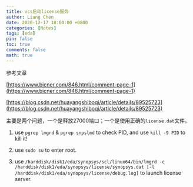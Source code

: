```yaml
---
title: vcs启动license服务
author: Liang Chen
date: 2020-12-17 18:00:00 +0800
categories: [Notes]
tags: [eda]
pin: false
toc: true
comments: false
math: true
---
```


<head>
    <script src="https://cdn.mathjax.org/mathjax/latest/MathJax.js?config=TeX-AMS-MML_HTMLorMML" type="text/javascript"></script>
    <script type="text/x-mathjax-config">
        MathJax.Hub.Config({
            tex2jax: {
            skipTags: ['script', 'noscript', 'style', 'textarea', 'pre'],
            inlineMath: [['$','$']]
            }
        });
    </script>
</head>

参考文章

[https://www.bicner.com/846.html/comment-page-1](https://www.bicner.com/846.html/comment-page-1)

[https://blog.csdn.net/huayangshiboqi/article/details/89525723](https://blog.csdn.net/huayangshiboqi/article/details/89525723)

主要是两个问题，一个是释放27000端口；一个是使用正确的`license.dat`文件。

1. use `pgrep lmgrd` & `pgrep snpslmd` to check PID, and use `kill -9 PID` to kill it!

2. use `sudo su` to enter root.

3. use `/harddisk/disk1/eda/synopsys/scl/linux64/bin/lmgrd -c /harddisk/disk1/eda/synopsys/license/synopsys.dat [-l /harddisk/disk1/eda/synopsys/license/debug.log]` to launch license server.


